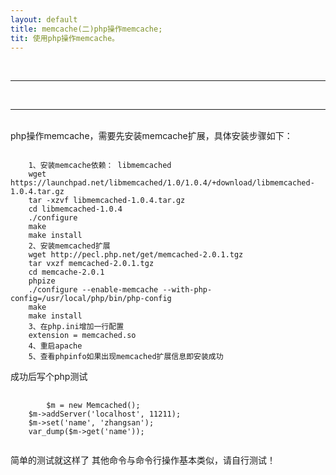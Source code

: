 ```yaml
---
layout: default
title: memcache(二)php操作memcache;
tit: 使用php操作memcache。
---
```

<br>
<hr>
<br>
<hr>
<br>
php操作memcache，需要先安装memcache扩展，具体安装步骤如下：
<pre><code>
    1、安装memcache依赖： libmemcached  
    wget https://launchpad.net/libmemcached/1.0/1.0.4/+download/libmemcached-1.0.4.tar.gz  
    tar -xzvf libmemcached-1.0.4.tar.gz  
    cd libmemcached-1.0.4  
    ./configure  
    make  
    make install  
    2、安装memcached扩展  
    wget http://pecl.php.net/get/memcached-2.0.1.tgz  
    tar vxzf memcached-2.0.1.tgz  
    cd memcache-2.0.1  
    phpize  
    ./configure --enable-memcache --with-php-config=/usr/local/php/bin/php-config  
    make  
    make install  
    3、在php.ini增加一行配置  
    extension = memcached.so  
    4、重启apache  
    5、查看phpinfo如果出现memcached扩展信息即安装成功  
</code></pre>
成功后写个php测试
<pre>
  <code>
        $m = new Memcached();  
    $m->addServer('localhost', 11211);  
    $m->set('name', 'zhangsan');  
    var_dump($m->get('name'));  
  </code>
</pre>
简单的测试就这样了 其他命令与命令行操作基本类似，请自行测试！